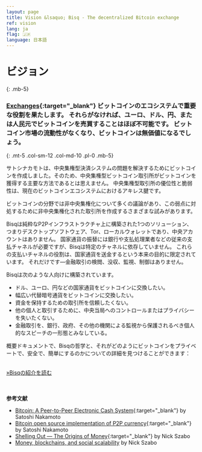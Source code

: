 ```yaml
---
layout: page
title: Vision &lsaquo; Bisq - The decentralized Bitcoin exchange
ref: vision
lang: ja
flag: 🇯🇵
language: 日本語
---
```

# ビジョン
{: .mb-5}

### [Exchanges](https://en.wikipedia.org/wiki/Bitcoin_exchange#List_of_Bitcoin_Exchanges){:target="_blank"} ビットコインのエコシステムで重要な役割を果たします。 それらがなければ、ユーロ、ドル、円、または人民元でビットコインを売買することはほぼ不可能です。 ビットコイン市場の流動性がなくなり、ビットコインは無価値になるでしょう。
{: .mt-5 .col-sm-12 .col-md-10 .pl-0 .mb-5}



<div class="row mb-sm-4 mb-md-0 col-sm-12 col-md-8">

<p>サトシナカモトは、中央集権型決済システムの問題を解決するためにビットコインを作成しました。そのため、中央集権型ビットコイン取引所がビットコインを獲得する主要な方法であるとは思えません。 中央集権型取引所の優位性と脆弱性は、現在のビットコインエコシステムにおけるアキレス腱です。
</p>

<p>ビットコインの分野では非中央集権化について多くの議論があり、この弱点に対処するために非中央集権化された取引所を作成するさまざまな試みがあります。</p>

<p>Bisqは純粋なP2Pインフラストラクチャ上に構築された1つのソリューション、つまりデスクトップソフトウェア、Tor、ローカルウォレットであり、中央アカウントはありません。 国家通貨の振替には銀行や支払処理業者などの従来の支払チャネルが必要ですが、Bisqは特定のチャネルに依存していません。 これらの支払いチャネルの役割は、国家通貨を送金するという本来の目的に限定されています。 それだけです―金融取引の検閲、没収、監視、制御はありません。
</p>
<p>Bisqは次のような人向けに構築されています。</p>

  <ul>
  <li>ドル、ユーロ、円などの国家通貨をビットコインに交換したい。</li>
  <li>幅広い代替暗号通貨をビットコインに交換したい。</li>
  <li>資金を保持するための取引所を信頼したくない。</li>
  <li>他の個人と取引するために、中央当局へのコントロールまたはプライバシーを失いたくない。</li>
  <li>金融取引を、銀行、政府、その他の機関による監視から保護されるべき個人的なスピーチの一形態とみなしている。</li>
</ul>

<p>概要ドキュメントで、Bisqの哲学と、それがどのようにビットコインをプライベートで、安全で、簡単にするのかについての詳細を見つけることができます：</p>

<p><br>
<a href="https://docs.bisq.network/intro.html" target="_blank" rel="noopener">»Bisqの紹介を読む</a></p>

</div>




<br><br>
**参考文献**

 - [Bitcoin: A Peer-to-Peer Electronic Cash System](https://bitcoin.org/bitcoin.pdf){:target="_blank"} by Satoshi Nakamoto
 - [Bitcoin open source implementation of P2P currency](http://p2pfoundation.ning.com/forum/topics/bitcoin-open-source){:target="_blank"} by Satoshi Nakamoto
 - [Shelling Out &#8212; The Origins of Money](http://web.archive.org/web/20160921140955/http://szabo.best.vwh.net/shell.html){:target="_blank"} by Nick Szabo
 - [Money, blockchains, and social scalability](http://unenumerated.blogspot.com/2017/02/money-blockchains-and-social-scalability.html) by Nick Szabo
